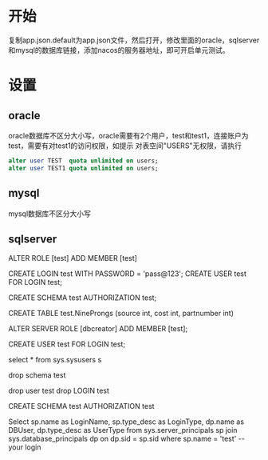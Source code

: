 # 开始
复制app.json.default为app.json文件，然后打开，修改里面的oracle，sqlserver和mysql的数据库链接，添加nacos的服务器地址，即可开启单元测试。
# 设置
## oracle
oracle数据库不区分大小写，oracle需要有2个用户，test和test1，连接账户为test，需要有对test1的访问权限，如提示 对表空间"USERS"无权限，请执行
````sql
alter user TEST  quota unlimited on users;
alter user TEST1 quota unlimited on users;
````
## mysql
mysql数据库不区分大小写

## sqlserver 
ALTER ROLE [test] ADD MEMBER [test]

CREATE LOGIN test WITH PASSWORD = 'pass@123';
CREATE USER test FOR LOGIN test;


CREATE SCHEMA test AUTHORIZATION test;

CREATE TABLE test.NineProngs (source int, cost int, partnumber int)

ALTER SERVER ROLE  [dbcreator]  ADD MEMBER [test];

CREATE USER test FOR LOGIN test;

select * from sys.sysusers s

drop schema test

drop user test
drop LOGIN test

CREATE SCHEMA test AUTHORIZATION test


Select sp.name as LoginName, sp.type_desc as LoginType,
dp.name as DBUser, dp.type_desc as UserType
from sys.server_principals sp
join sys.database_principals dp on dp.sid = sp.sid
where sp.name = 'test' -- your login